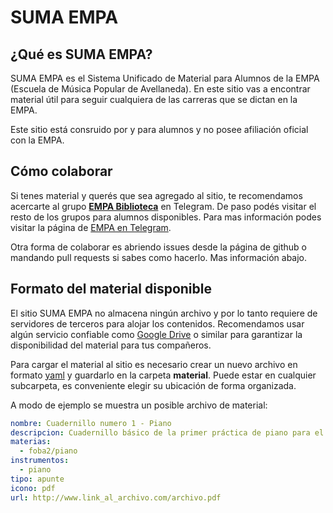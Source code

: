 # SUMA EMPA

## ¿Qué es SUMA EMPA?
SUMA EMPA es el Sistema Unificado de Material para Alumnos de la EMPA (Escuela de Música Popular de Avellaneda). En este sitio vas a encontrar material útil para seguir cualquiera de las carreras que se dictan en la EMPA.

Este sitio está consruido por y para alumnos y no posee afiliación oficial con la EMPA.

## Cómo colaborar
Si tenes material y querés que sea agregado al sitio, te recomendamos acercarte al grupo [**EMPA Biblioteca**](https://t.me/joinchat/DFRadxWqsZ9eX8BRqst6rA) en Telegram. De paso podés visitar el resto de los grupos para alumnos disponibles. Para mas información podes visitar la página de [EMPA en Telegram](https://empaentelegram.github.io/).

Otra forma de colaborar es abriendo issues desde la página de github o mandando pull requests si sabes como hacerlo. Mas información abajo.

## Formato del material disponible
El sitio SUMA EMPA no almacena ningún archivo y por lo tanto requiere de servidores de terceros para alojar los contenidos. Recomendamos usar algún servicio confiable como [Google Drive](https://drive.google.com/) o similar para garantizar la disponibilidad del material para tus compañeros.

Para cargar el material al sitio es necesario crear un nuevo archivo en formato [yaml](https://es.wikipedia.org/wiki/YAML) y guardarlo en la carpeta **material**. Puede estar en cualquier subcarpeta, es conveniente elegir su ubicación de forma organizada.

A modo de ejemplo se muestra un posible archivo de material:

``` yml
nombre: Cuadernillo numero 1 - Piano
descripcion: Cuadernillo básico de la primer práctica de piano para el segundo nivel.
materias:
  - foba2/piano
instrumentos:
  - piano
tipo: apunte
icono: pdf
url: http://www.link_al_archivo.com/archivo.pdf
```

